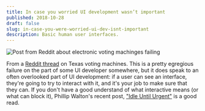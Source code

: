 ```yaml
---
title: In case you worried UI development wasn’t important
published: 2018-10-28
draft: false
slug: in-case-you-were-worried-ui-dev-isnt-important
description: Basic human user interfaces.
---
```


![Post from Reddit about electronic voting machinges failing](/assets/images/2018/81103EFB-D1F7-49DA-8430-E5B1488B9EF0.jpeg)

From a [Reddit thread](https://www.reddit.com/r/technology/comments/9rmqzp/texans_say_voting_machines_are_flipping/) on Texas voting machines. This is a pretty egregious failure on the part of some UI developer somewhere, but it does speak to an often overlooked part of UI development: if a user can see an interface, they're going to try to interact with it, and it's your job to make sure that they can. If you don't have a good understand of what interactive means (or what can block it), Phillip Walton's recent post, ["Idle Until Urgent"](https://philipwalton.com/articles/idle-until-urgent/) is a good read.
